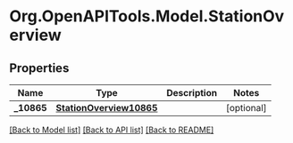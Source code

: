 # Org.OpenAPITools.Model.StationOverview

## Properties

Name | Type | Description | Notes
------------ | ------------- | ------------- | -------------
**_10865** | [**StationOverview10865**](StationOverview10865.md) |  | [optional] 

[[Back to Model list]](../README.md#documentation-for-models) [[Back to API list]](../README.md#documentation-for-api-endpoints) [[Back to README]](../README.md)

